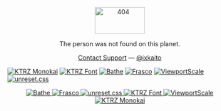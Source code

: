 <div align="center">
  <p><img width="112" height="60" alt="404" src="https://user-images.githubusercontent.com/5457539/102688484-49492980-423a-11eb-93d4-d917655f3c40.png"></p>
  <p>The person was not found on this planet.</p>
  <p>
    <a href="https://kiteretz.com/about/">Contact Support</a>
    —
    <a href="https://twitter.com/ixkaito">@ixkaito</a>
  </p>
</div>

[![KTRZ Monokai](https://github-readme-stats.vercel.app/api/pin/?username=ixkaito&repo=ktrz-monokai)](https://github.com/ixkaito/ktrz-monokai)
[![KTRZ Font](https://github-readme-stats.vercel.app/api/pin/?username=ixkaito&repo=ktrz-font)](https://github.com/ixkaito/ktrz-font)
[![Bathe](https://github-readme-stats.vercel.app/api/pin/?username=ixkaito&repo=bathe)](https://github.com/ixkaito/bathe)
[![Frasco](https://github-readme-stats.vercel.app/api/pin/?username=ixkaito&repo=frasco)](https://github.com/ixkaito/frasco)
[![ViewportScale](https://github-readme-stats.vercel.app/api/pin/?username=ixkaito&repo=viewportscale)](https://github.com/ixkaito/viewportscale)
[![unreset.css](https://github-readme-stats.vercel.app/api/pin/?username=ixkaito&repo=unreset.css)](https://github.com/ixkaito/unreset.css)

<div align="center">
  <a href="https://github.com/ixkaito/bathe">
    <img src="https://camo.githubusercontent.com/bfaf30c10faf6679f8cd810cb5179bc5f2e1a0bfff5de75269694c4557785111/68747470733a2f2f6769746875622d726561646d652d73746174732e76657263656c2e6170702f6170692f70696e2f3f757365726e616d653d69786b6169746f267265706f3d6261746865" alt="Bathe" data-canonical-src="https://github-readme-stats.vercel.app/api/pin/?username=ixkaito&amp;repo=bathe" style="max-width:100%;">
  </a>
  <a href="https://github.com/ixkaito/frasco">
    <img src="https://camo.githubusercontent.com/7e77afa8f40dd98c44bcc2de2ec88ec9f2747998c49104ed5756c6291ca5c009/68747470733a2f2f6769746875622d726561646d652d73746174732e76657263656c2e6170702f6170692f70696e2f3f757365726e616d653d69786b6169746f267265706f3d66726173636f" alt="Frasco" data-canonical-src="https://github-readme-stats.vercel.app/api/pin/?username=ixkaito&amp;repo=frasco" style="max-width:100%;">
  </a>
  <a href="https://github.com/ixkaito/unreset.css">
    <img src="https://camo.githubusercontent.com/501be92e874c85bbd76b63c1f68bc13c41595074b801946d1b097ab2e0e9899b/68747470733a2f2f6769746875622d726561646d652d73746174732e76657263656c2e6170702f6170692f70696e2f3f757365726e616d653d69786b6169746f267265706f3d756e72657365742e637373" alt="unreset.css" data-canonical-src="https://github-readme-stats.vercel.app/api/pin/?username=ixkaito&amp;repo=unreset.css" style="max-width:100%;">
  </a>
  <a href="https://github.com/ixkaito/ktrz-font">
    <img src="https://camo.githubusercontent.com/9efb5c449f2f3ea67237767dbf616ce2f771c459928b175d84a76483fb82e3bd/68747470733a2f2f6769746875622d726561646d652d73746174732e76657263656c2e6170702f6170692f70696e2f3f757365726e616d653d69786b6169746f267265706f3d6b74727a2d666f6e74" alt="KTRZ Font" data-canonical-src="https://github-readme-stats.vercel.app/api/pin/?username=ixkaito&amp;repo=ktrz-font" style="max-width:100%;">
  </a>
  <a href="https://github.com/ixkaito/viewportscale">
    <img src="https://camo.githubusercontent.com/650edc7e2fbd46c92dcf640a9d0db3b4127b4d8798b212ff855d66dd5007df2f/68747470733a2f2f6769746875622d726561646d652d73746174732e76657263656c2e6170702f6170692f70696e2f3f757365726e616d653d69786b6169746f267265706f3d76696577706f72747363616c65" alt="ViewportScale" data-canonical-src="https://github-readme-stats.vercel.app/api/pin/?username=ixkaito&amp;repo=viewportscale" style="max-width:100%;">
  </a>
  <a href="https://github.com/ixkaito/ktrz-monokai">
    <img src="https://camo.githubusercontent.com/2532b4479c956d2881c2de3e31931e4f51f71b3c68cd644f2cbdf69251994223/68747470733a2f2f6769746875622d726561646d652d73746174732e76657263656c2e6170702f6170692f70696e2f3f757365726e616d653d69786b6169746f267265706f3d6b74727a2d6d6f6e6f6b6169" alt="KTRZ Monokai" data-canonical-src="https://github-readme-stats.vercel.app/api/pin/?username=ixkaito&amp;repo=ktrz-monokai" style="max-width:100%;">
  </a>
</div>
